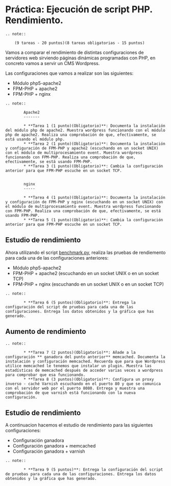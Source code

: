 # Práctica: Ejecución de script PHP. Rendimiento.

```eval_rst
.. note::

    (9 tareas - 20 puntos)(8 tareas obligatorias - 15 puntos)
```
    
Vamos a comparar el rendimiento de distintas configuraciones de servidores web sirviendo páginas dinámicas programadas con PHP, en concreto vamos a servir un CMS Wordpress.

Las configuraciones que vamos a realizar son las siguientes:
	
* Módulo php5-apache2
* FPM-PHP + apache2
* FPM-PHP + nginx 
	
```eval_rst
.. note::

		Apache2
		-------

	    * **Tarea 1 (1 punto)(Obligatorio)**: Documenta la instalación del módulo php de apache2. Muestra wordpress funcionando con el módulo php de apache2. Realiza una comprobación de que, efectivamente, se está usando el módulo php.
	    * **Tarea 2 (1 punto)(Obligatorio)**: Documenta la instalación y configuración de FPM-PHP y apache2 (escuchando en un socket UNIX) con el módulo de multiprocesamiento event. Muestra wordpress funcionando con FPM-PHP. Realiza una comprobación de que, efectivamente, se está usando FPM-PHP.
	    * **Tarea 3 (1 punto)(Obligatorio)**: Cambia la configuración anterior para que FPM-PHP escuche en un socket TCP.
	    

	    nginx
	    -----

	    * **Tarea 4 (1 punto)(Obligatorio)**: Documenta la instalación y configuración de FPM-PHP y nginx (escuchando en un socket UNIX) con el módulo de multiprocesamiento event. Muestra wordpress funcionando con FPM-PHP. Realiza una comprobación de que, efectivamente, se está usando FPM-PHP.
	    * **Tarea 5 (1 punto)(Obligatorio)**: Cambia la configuración anterior para que FPM-PHP escuche en un socket TCP.
```

## Estudio de rendimiento

Ahora utilizando el script [benchmark.py](https://github.com/josedom24/serviciosgs_doc/blob/master/rendimiento/benchmark.py), realiza las pruebas de rendiemento para cada una de las configuraciones anteriores:

* Módulo php5-apache2
* FPM-PHP + apache2 (escuchando en un socket UNIX o en un socket TCP)
* FPM-PHP + nginx (escuchando en un socket UNIX o en un socket TCP)

```eval_rst
.. note::

	    * **Tarea 6 (5 puntos)(Obligatorio)**: Entrega la configuración del script de pruebas para cada una de las configuraciones. Entrega los datos obtenidos y la gráfica que has generado.
```

## Aumento de rendimiento

```eval_rst
.. note::

		* **Tarea 7 (2 puntos)(Obligatorio)**: Añade a la configuración ** ganadora del punto anterior** memcached. Documenta la instalación y configuración memcached. Recuerda que para que Wordpress utilice memcached le tenemos que instalar un plugin. Muestra las estadísticas de memcached después de acceder varias veces a wordpress para comprobar que esa funcionando.
	    * **Tarea 8 (3 puntos)(Obligatorio)**: Configura un proxy inverso - caché Varnish escuchando en el puerto 80 y que se comunica con el servidor web por el puerto 8080. Entrega y muestra una comprobación de que varnish está funcionando con la nueva configuración.
```

## Estudio de rendimiento

A continuacion hacemos el estudio de rendimiento para las siguientes configuraciones:

* Configuración ganadora
* Configuración ganadora + memcached
* Configuración ganadora + varnish

```eval_rst
.. note::

	    * **Tarea 9 (5 puntos)**: Entrega la configuración del script de pruebas para cada una de las configuraciones. Entrega los datos obtenidos y la gráfica que has generado.
```